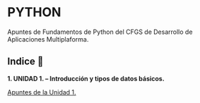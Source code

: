 # PYTHON

Apuntes de Fundamentos de Python del CFGS de Desarrollo de Aplicaciones Multiplaforma.

## Indice 🚀

**1. UNIDAD 1. – Introducción y tipos de datos básicos.**

  [Apuntes de la Unidad 1.](Apuntes/Tema1.md)
